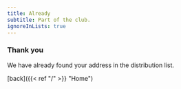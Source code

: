 ```yaml
---
title: Already
subtitle: Part of the club.
ignoreInLists: true
---
```

### Thank you

We have already found your address in the distribution list.

[back]({{< ref "/" >}} "Home")
